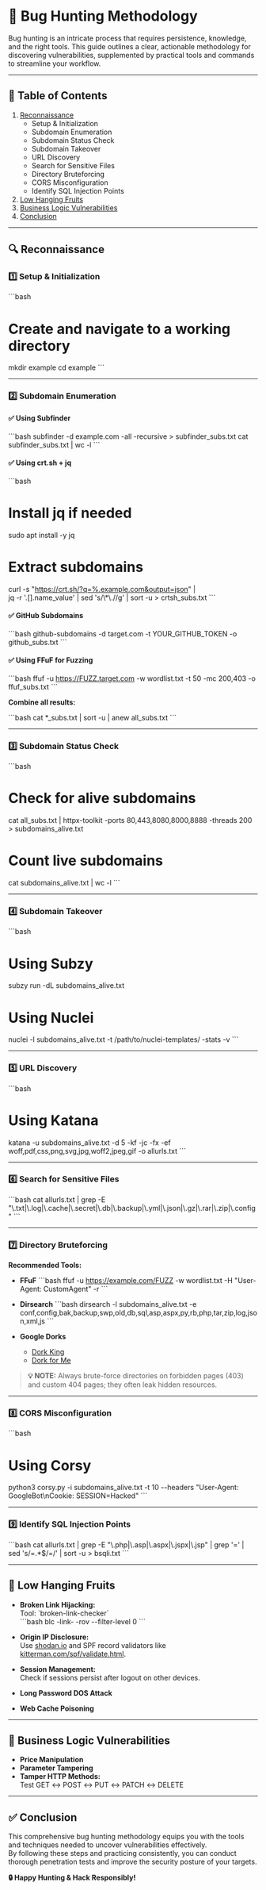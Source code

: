 
# 🐞 Bug Hunting Methodology

Bug hunting is an intricate process that requires persistence, knowledge, and the right tools. This guide outlines a clear, actionable methodology for discovering vulnerabilities, supplemented by practical tools and commands to streamline your workflow.

---

## 📌 Table of Contents

1. [Reconnaissance](#-reconnaissance)
   - Setup & Initialization
   - Subdomain Enumeration
   - Subdomain Status Check
   - Subdomain Takeover
   - URL Discovery
   - Search for Sensitive Files
   - Directory Bruteforcing
   - CORS Misconfiguration
   - Identify SQL Injection Points
2. [Low Hanging Fruits](#-low-hanging-fruits)
3. [Business Logic Vulnerabilities](#-business-logic-vulnerabilities)
4. [Conclusion](#-conclusion)

---

## 🔍 Reconnaissance

### 1️⃣ Setup & Initialization

\`\`\`bash
# Create and navigate to a working directory
mkdir example
cd example
\`\`\`

---

### 2️⃣ Subdomain Enumeration

#### ✅ Using Subfinder

\`\`\`bash
subfinder -d example.com -all -recursive > subfinder_subs.txt
cat subfinder_subs.txt | wc -l
\`\`\`

#### ✅ Using crt.sh + jq

\`\`\`bash
# Install jq if needed
sudo apt install -y jq

# Extract subdomains
curl -s "https://crt.sh/?q=%.example.com&output=json" | \
jq -r '.[].name_value' | sed 's/\\*\\.//g' | sort -u > crtsh_subs.txt
\`\`\`

#### ✅ GitHub Subdomains

\`\`\`bash
github-subdomains -d target.com -t YOUR_GITHUB_TOKEN -o github_subs.txt
\`\`\`

#### ✅ Using FFuF for Fuzzing

\`\`\`bash
ffuf -u https://FUZZ.target.com -w wordlist.txt -t 50 -mc 200,403 -o ffuf_subs.txt
\`\`\`

**Combine all results:**

\`\`\`bash
cat *_subs.txt | sort -u | anew all_subs.txt
\`\`\`

---

### 3️⃣ Subdomain Status Check

\`\`\`bash
# Check for alive subdomains
cat all_subs.txt | httpx-toolkit -ports 80,443,8080,8000,8888 -threads 200 > subdomains_alive.txt

# Count live subdomains
cat subdomains_alive.txt | wc -l
\`\`\`

---

### 4️⃣ Subdomain Takeover

\`\`\`bash
# Using Subzy
subzy run -dL subdomains_alive.txt

# Using Nuclei
nuclei -l subdomains_alive.txt -t /path/to/nuclei-templates/ -stats -v
\`\`\`

---

### 5️⃣ URL Discovery

\`\`\`bash
# Using Katana
katana -u subdomains_alive.txt -d 5 -kf -jc -fx -ef woff,pdf,css,png,svg,jpg,woff2,jpeg,gif -o allurls.txt
\`\`\`

---

### 6️⃣ Search for Sensitive Files

\`\`\`bash
cat allurls.txt | grep -E "\\.txt|\\.log|\\.cache|\\.secret|\\.db|\\.backup|\\.yml|\\.json|\\.gz|\\.rar|\\.zip|\\.config"
\`\`\`

---

### 7️⃣ Directory Bruteforcing

**Recommended Tools:**

- **FFuF**
  \`\`\`bash
  ffuf -u https://example.com/FUZZ -w wordlist.txt -H "User-Agent: CustomAgent" -r
  \`\`\`

- **Dirsearch**
  \`\`\`bash
  dirsearch -l subdomains_alive.txt -e conf,config,bak,backup,swp,old,db,sql,asp,aspx,py,rb,php,tar,zip,log,json,xml,js
  \`\`\`

- **Google Dorks**

  - [Dork King](https://dorkking.blindf.com/)
  - [Dork for Me](https://dorkforme.netlify.app/)

> **💡 NOTE:** Always brute-force directories on forbidden pages (403) and custom 404 pages; they often leak hidden resources.

---

### 8️⃣ CORS Misconfiguration

\`\`\`bash
# Using Corsy
python3 corsy.py -i subdomains_alive.txt -t 10 --headers "User-Agent: GoogleBot\\nCookie: SESSION=Hacked"
\`\`\`

---

### 9️⃣ Identify SQL Injection Points

\`\`\`bash
cat allurls.txt | grep -E "\\.php|\\.asp|\\.aspx|\\.jspx|\\.jsp" | grep '=' | sed 's/=.*$/=/' | sort -u > bsqli.txt
\`\`\`

---

## 🍃 Low Hanging Fruits

- **Broken Link Hijacking:**  
  Tool: \`broken-link-checker\`  
  \`\`\`bash
  blc -link- -rov --filter-level 0
  \`\`\`

- **Origin IP Disclosure:**  
  Use [shodan.io](https://www.shodan.io/) and SPF record validators like [kitterman.com/spf/validate.html](http://www.kitterman.com/spf/validate.html).

- **Session Management:**  
  Check if sessions persist after logout on other devices.

- **Long Password DOS Attack**

- **Web Cache Poisoning**

---

## 🏢 Business Logic Vulnerabilities

- **Price Manipulation**
- **Parameter Tampering**
- **Tamper HTTP Methods:**  
  Test GET ↔ POST ↔ PUT ↔ PATCH ↔ DELETE

---

## ✅ Conclusion

This comprehensive bug hunting methodology equips you with the tools and techniques needed to uncover vulnerabilities effectively.  
By following these steps and practicing consistently, you can conduct thorough penetration tests and improve the security posture of your targets.

**🔒 Happy Hunting & Hack Responsibly!**
